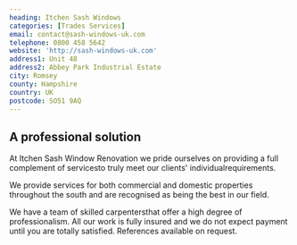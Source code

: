 ```yaml
---
heading: Itchen Sash Windows
categories: [Trades Services]
email: contact@sash-windows-uk.com
telephone: 0800 458 5642
website: 'http://sash-windows-uk.com'
address1: Unit 48
address2: Abbey Park Industrial Estate
city: Romsey
county: Hampshire
country: UK
postcode: SO51 9AQ
---
```

## A professional solution

At Itchen Sash Window Renovation we pride ourselves on providing a full complement of servicesto truly meet our clients' individualrequirements.

We provide services for both commercial and domestic properties throughout the south and are recognised as being the best in our field.

We have a team of skilled carpentersthat offer a high degree of professionalism. All our work is fully insured and we do not expect payment until you are totally satisfied. References available on request.

